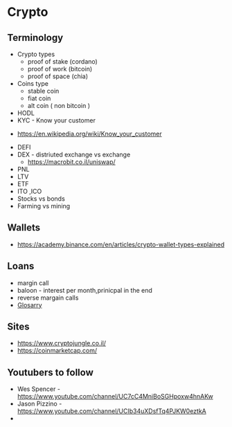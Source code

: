# Crypto

## Terminology
* Crypto types   
  - proof of stake (cordano)
  - proof of work  (bitcoin)
  - proof of space (chia)
* Coins type  
  - stable coin 
  - fiat coin 
  - alt coin ( non bitcoin )   
* HODL    
* KYC - Know your customer 
 - https://en.wikipedia.org/wiki/Know_your_customer  
* DEFI  
* DEX - distriuted exchange vs exchange 
  * https://macrobit.co.il/uniswap/ 
* PNL
* LTV  
* ETF  
* ITO ,ICO 
* Stocks vs bonds  
* Farming vs mining 

## Wallets
* https://academy.binance.com/en/articles/crypto-wallet-types-explained


## Loans
* margin call  
* baloon - interest per month,prinicpal in the end  
* reverse margain calls 
* [Glosarry](Glossary.md)
 
## Sites
* https://www.cryptojungle.co.il/
* https://coinmarketcap.com/


## Youtubers to follow 
* Wes Spencer - https://www.youtube.com/channel/UC7cC4MniBoSGHpoxw4hnAKw
* Jason Pizzino - https://www.youtube.com/channel/UCIb34uXDsfTq4PJKW0eztkA
* 

